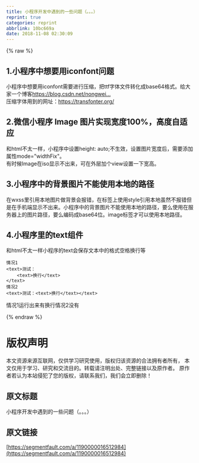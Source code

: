 ```yaml
---
title: 小程序开发中遇到的一些问题（。。。）
reprint: true
categories: reprint
abbrlink: 10bc669a
date: 2018-11-08 02:30:09
---
```


{% raw %}
<h2 id="articleHeader0">1.&#x5C0F;&#x7A0B;&#x5E8F;&#x4E2D;&#x60F3;&#x8981;&#x7528;iconfont&#x95EE;&#x9898;</h2><p>&#x5C0F;&#x7A0B;&#x5E8F;&#x4E2D;&#x60F3;&#x8981;&#x7528;iconfont&#x9700;&#x8981;&#x8FDB;&#x884C;&#x538B;&#x7F29;&#xFF0C;&#x628A;ttf&#x5B57;&#x4F53;&#x6587;&#x4EF6;&#x8F6C;&#x5316;&#x6210;base64&#x683C;&#x5F0F;&#x3002;&#x7ED9;&#x5927;&#x5BB6;&#x4E00;&#x4E2A;&#x535A;&#x5BA2;<a href="https://blog.csdn.net/nongweiyilady/article/details/74244362" rel="nofollow noreferrer" target="_blank">https://blog.csdn.net/nongwei...</a><br>&#x538B;&#x7F29;&#x5B57;&#x4F53;&#x7528;&#x5230;&#x7684;&#x7F51;&#x5740;&#xFF1A;<a href="https://transfonter.org/" rel="nofollow noreferrer" target="_blank">https://transfonter.org/</a></p><h2 id="articleHeader1">2.&#x5FAE;&#x4FE1;&#x5C0F;&#x7A0B;&#x5E8F; Image &#x56FE;&#x7247;&#x5B9E;&#x73B0;&#x5BBD;&#x5EA6;100%&#xFF0C;&#x9AD8;&#x5EA6;&#x81EA;&#x9002;&#x5E94;</h2><p>&#x548C;html&#x4E0D;&#x592A;&#x4E00;&#x6837;&#xFF0C;&#x5C0F;&#x7A0B;&#x5E8F;&#x4E2D;&#x8BBE;&#x7F6E;height: auto;&#x4E0D;&#x751F;&#x6548;&#xFF0C;&#x8BBE;&#x7F6E;&#x56FE;&#x7247;&#x5BBD;&#x5EA6;&#x540E;&#xFF0C;&#x9700;&#x8981;&#x6DFB;&#x52A0;&#x5C5E;&#x6027;mode=&quot;widthFix&quot;&#x3002;<br>&#x6709;&#x65F6;&#x5019;Image&#x5728;iso&#x663E;&#x793A;&#x4E0D;&#x51FA;&#x6765;&#xFF0C;&#x53EF;&#x5728;&#x5916;&#x5C42;&#x52A0;&#x4E2A;view&#x8BBE;&#x7F6E;&#x4E00;&#x4E0B;&#x5BBD;&#x9AD8;&#x3002;</p><h2 id="articleHeader2">3.&#x5C0F;&#x7A0B;&#x5E8F;&#x4E2D;&#x7684;&#x80CC;&#x666F;&#x56FE;&#x7247;&#x4E0D;&#x80FD;&#x4F7F;&#x7528;&#x672C;&#x5730;&#x7684;&#x8DEF;&#x5F84;</h2><p>&#x5728;wxss&#x91CC;&#x5F15;&#x7528;&#x672C;&#x5730;&#x56FE;&#x7247;&#x505A;&#x80CC;&#x666F;&#x4F1A;&#x62A5;&#x9519;&#xFF0C;&#x5728;&#x6807;&#x7B7E;&#x4E0A;&#x4F7F;&#x7528;style&#x5F15;&#x7528;&#x672C;&#x5730;&#x867D;&#x7136;&#x4E0D;&#x62A5;&#x9519;&#x4F46;&#x662F;&#x5728;&#x624B;&#x673A;&#x7AEF;&#x663E;&#x793A;&#x4E0D;&#x51FA;&#x6765;&#x3002;&#x5C0F;&#x7A0B;&#x5E8F;&#x4E2D;&#x7684;&#x80CC;&#x666F;&#x56FE;&#x7247;&#x4E0D;&#x80FD;&#x4F7F;&#x7528;&#x672C;&#x5730;&#x7684;&#x8DEF;&#x5F84;&#xFF0C;&#x8981;&#x4E48;&#x4F7F;&#x7528;&#x5728;&#x670D;&#x52A1;&#x5668;&#x4E0A;&#x7684;&#x56FE;&#x7247;&#x8DEF;&#x5F84;&#xFF0C;&#x8981;&#x4E48;&#x7F16;&#x7801;&#x6210;base64&#x4F4D;&#x3002;image&#x6807;&#x7B7E;&#x624D;&#x53EF;&#x4EE5;&#x4F7F;&#x7528;&#x672C;&#x5730;&#x8DEF;&#x5F84;&#x3002;</p><h2 id="articleHeader3">4.&#x5C0F;&#x7A0B;&#x5E8F;&#x91CC;&#x7684;text&#x7EC4;&#x4EF6;</h2><p>&#x548C;html&#x4E0D;&#x592A;&#x4E00;&#x6837;&#x5C0F;&#x7A0B;&#x5E8F;&#x7684;text&#x4F1A;&#x4FDD;&#x5B58;&#x6587;&#x672C;&#x4E2D;&#x7684;&#x683C;&#x5F0F;&#x7A7A;&#x683C;&#x6362;&#x884C;&#x7B49;</p><div class="widget-codetool" style="display:none"><div class="widget-codetool--inner"><span class="selectCode code-tool" data-toggle="tooltip" data-placement="top" title="" data-original-title="&#x5168;&#x9009;"></span> <span type="button" class="copyCode code-tool" data-toggle="tooltip" data-placement="top" data-clipboard-text="&#x60C5;&#x51B5;1
&lt;text&gt;&#x6D4B;&#x8BD5;&#xFF1A;
    &lt;text&gt;&#x6362;&#x884C;&lt;/text&gt;
&lt;/text&gt;
&#x60C5;&#x51B5;2
&lt;text&gt;&#x6D4B;&#x8BD5;&#xFF1A;&lt;text&gt;&#x6362;&#x884C;&lt;/text&gt;&lt;/text&gt;" title="" data-original-title="&#x590D;&#x5236;"></span> <span type="button" class="saveToNote code-tool" data-toggle="tooltip" data-placement="top" title="" data-original-title="&#x653E;&#x8FDB;&#x7B14;&#x8BB0;"></span></div></div><pre class="hljs applescript"><code>&#x60C5;&#x51B5;<span class="hljs-number">1</span>
&lt;<span class="hljs-built_in">text</span>&gt;&#x6D4B;&#x8BD5;&#xFF1A;
    &lt;<span class="hljs-built_in">text</span>&gt;&#x6362;&#x884C;&lt;/<span class="hljs-built_in">text</span>&gt;
&lt;/<span class="hljs-built_in">text</span>&gt;
&#x60C5;&#x51B5;<span class="hljs-number">2</span>
&lt;<span class="hljs-built_in">text</span>&gt;&#x6D4B;&#x8BD5;&#xFF1A;&lt;<span class="hljs-built_in">text</span>&gt;&#x6362;&#x884C;&lt;/<span class="hljs-built_in">text</span>&gt;&lt;/<span class="hljs-built_in">text</span>&gt;</code></pre><p>&#x60C5;&#x51B5;1&#x8FD0;&#x884C;&#x51FA;&#x6765;&#x6709;&#x6362;&#x884C;&#x60C5;&#x51B5;2&#x6CA1;&#x6709;</p>
{% endraw %}

# 版权声明
本文资源来源互联网，仅供学习研究使用，版权归该资源的合法拥有者所有，
本文仅用于学习、研究和交流目的。转载请注明出处、完整链接以及原作者。
原作者若认为本站侵犯了您的版权，请联系我们，我们会立即删除！

## 原文标题
小程序开发中遇到的一些问题（。。。）

## 原文链接
[https://segmentfault.com/a/1190000016512984](https://segmentfault.com/a/1190000016512984)

